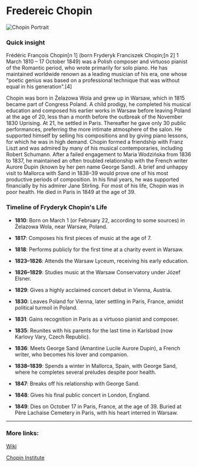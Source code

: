 # Fredereic Chopin

![Chopin Portrait](https://upload.wikimedia.org/wikipedia/commons/e/e8/Frederic_Chopin_photo.jpeg)

### Quick insight

Frédéric François Chopin[n 1] (born Fryderyk Franciszek Chopin;[n 2] 1 March 1810 – 17 October 1849) was a Polish composer and virtuoso pianist of the Romantic period, who wrote primarily for solo piano. He has maintained worldwide renown as a leading musician of his era, one whose "poetic genius was based on a professional technique that was without equal in his generation".[4]

Chopin was born in Żelazowa Wola and grew up in Warsaw, which in 1815 became part of Congress Poland. A child prodigy, he completed his musical education and composed his earlier works in Warsaw before leaving Poland at the age of 20, less than a month before the outbreak of the November 1830 Uprising. At 21, he settled in Paris. Thereafter he gave only 30 public performances, preferring the more intimate atmosphere of the salon. He supported himself by selling his compositions and by giving piano lessons, for which he was in high demand. Chopin formed a friendship with Franz Liszt and was admired by many of his musical contemporaries, including Robert Schumann. After a failed engagement to Maria Wodzińska from 1836 to 1837, he maintained an often troubled relationship with the French writer Aurore Dupin (known by her pen name George Sand). A brief and unhappy visit to Mallorca with Sand in 1838–39 would prove one of his most productive periods of composition. In his final years, he was supported financially by his admirer Jane Stirling. For most of his life, Chopin was in poor health. He died in Paris in 1849 at the age of 39.

### Timeline of Fryderyk Chopin's Life

- **1810**: Born on March 1 (or February 22, according to some sources) in Żelazowa Wola, near Warsaw, Poland.

- **1817**: Composes his first pieces of music at the age of 7.

- **1818**: Performs publicly for the first time at a charity event in Warsaw.

- **1823–1826**: Attends the Warsaw Lyceum, receiving his early education.

- **1826–1829**: Studies music at the Warsaw Conservatory under Józef Elsner.

- **1829**: Gives a highly acclaimed concert debut in Vienna, Austria.

- **1830**: Leaves Poland for Vienna, later settling in Paris, France, amidst political turmoil in Poland.

- **1831**: Gains recognition in Paris as a virtuoso pianist and composer.

- **1835**: Reunites with his parents for the last time in Karlsbad (now Karlovy Vary, Czech Republic).

- **1836**: Meets George Sand (Amantine Lucile Aurore Dupin), a French writer, who becomes his lover and companion.

- **1838–1839**: Spends a winter in Mallorca, Spain, with George Sand, where he completes several preludes despite poor health.

- **1847**: Breaks off his relationship with George Sand.

- **1848**: Gives his final public concert in London, England.

- **1849**: Dies on October 17 in Paris, France, at the age of 39. Buried at Père Lachaise Cemetery in Paris, with his heart interred in Warsaw.

---

### More links:

[Wiki](https://en.wikipedia.org/wiki/Frédéric_Chopin)

[Chopin Institute](https://chopin.nifc.pl/en/chopin/osoba/1_fryderyk-chopin)

  

